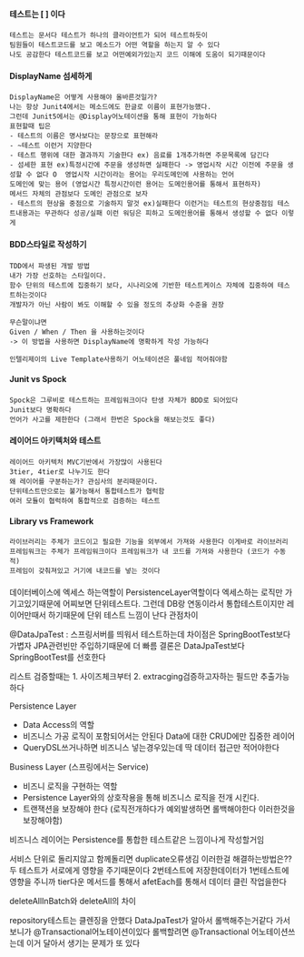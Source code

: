 

#### 테스트는 [ ] 이다
```
테스트는 문서다 테스트가 하나의 클라이언트가 되어 테스트하듯이
팀원들이 테스트코드를 보고 메소드가 어떤 역할을 하는지 알 수 있다
나도 공감한다 테스트코드를 보고 어떤예외가있는지 코드 이해에 도움이 되기때문이다
```


#### DisplayName 섬세하게
```
DisplayName은 어떻게 사용해야 올바른것일가?
나는 항상 Junit4에서는 메소드에도 한글로 이름이 표현가능했다.
그런데 Junit5에서는 @Display어노테이션을 통해 표현이 가능하다
표현할때 팁은
- 테스트의 이름은 명사보다는 문장으로 표현해라
- ~테스트 이런거 지양한다
- 테스트 행위에 대한 결과까지 기술한다 ex) 음료를 1개추가하면 주문목록에 담긴다
- 섬세한 표현 ex)특정시간에 주문을 생성하면 실패한다 -> 영업시작 시간 이전에 주문을 생성할 수 없다 O  영업시작 시간이라는 용어는 우리도메인에 사용하는 언어
도메인에 맞는 용어 (영업시간 특정시간이런 용어는 도메인용어를 통해서 표현하자) 
메서드 자체의 관점보다 도메인 관점으로 보자
- 테스트의 현상을 중점으로 기술하지 말것 ex)실패한다 이런거는 테스트의 현상중점임 테스트내용과는 무관하다 성공/실패 이런 워딩은 피하고 도메인용어를 통해서 생성할 수 없다 이렇게
```


#### BDD스타일로 작성하기
```
TDD에서 파생된 개발 방법
내가 가장 선호하는 스타일이다.
함수 단위의 테스트에 집중하기 보다, 시나리오에 기반한 테스트케이스 자체에 집중하여 테스트하는것이다
개발자가 아닌 사람이 봐도 이해할 수 있을 정도의 추상화 수준을 권장

무슨말이냐면
Given / When / Then 을 사용하는것이다
-> 이 방법을 사용하면 DisplayName에 명확하게 작성 가능하다

인텔리제이의 Live Template사용하기 어노테이션은 풀네임 적어줘야함
```


#### Junit vs Spock
```
Spock은 그루비로 테스트하는 프레임워크이다 탄생 자체가 BDD로 되어있다
Junit보다 명확하다
언어가 사고를 제한한다 (그래서 한번은 Spock을 해보는것도 좋다)
```

#### 레이어드 아키텍처와 테스트
```
레이어드 아키텍처 MVC기반에서 가장많이 사용된다
3tier, 4tier로 나누기도 한다
왜 레이어를 구분하는가? 관심사의 분리때문이다.
단위테스트만으로는 불가능해서 통합테스트가 협럭함
여러 모듈이 협럭하여 통합적으로 검증하는 테스트
```

#### Library vs Framework
```
라이브러리는 주체가 코드이고 필요한 기능을 외부에서 가져와 사용한다 이게바로 라이브러리
프레임워크는 주체가 프레임워크이다 프레임워크가 내 코드를 가져와 사용한다 (코드가 수동적)
프레임이 갖춰져있고 거기에 내코드를 넣는 것이다
```

#### 

데이터베이스에 엑세스 하는역할이 PersistenceLayer역할이다 
엑세스하는 로직만 가기고있기때문에 어찌보면 단위테스트다. 그런데 DB랑 연동이라서 통합테스트이지만 레이어만때서 하기때문에 단위
테스트 느낌이 난다 
관점차이


@DataJpaTest : 스프링서버를 띄워서 테스트하는데 차이점은 SpringBootTest보다 가볍자 JPA관련빈만 주입하기때문에 더 빠름
결론은 DataJpaTest보다 SpringBootTest를 선호한다 

리스트 검증할때는 1. 사이즈체크부터 
2. extracging검증하고자하는 필드만 추출가능하다

Persistence Layer
- Data Access의 역할
- 비즈니스 가공 로직이 포함되어서는 안된다 Data에 대한 CRUD에만 집중한 레이어
- QueryDSL쓰거나하면 비즈니스 넣는경우있는데 딱 데이터 접근만 적어야한다

Business Layer (스프링에서는 Service)
- 비즈니 로직을 구현하는 역할
- Persistence Layer와의 상호작용을 통해 비즈니스 로직을 전개 시킨다.
- 트랜잭션을 보장해야 한다 (로직전개하다가 예외발생하면 롤백해야한다 이러한것을 보장해야함)

비즈니스 레이어는 Persistence를 통합한 테스트같은 느낌이나게 작성할거임


서비스 단위로 돌리지않고 함께돌리면 duplicate오류생김
이러한걸 해결하는방법은?? 두 테스트가 서로에게 영향을 주기때문이다
2번테스트에 저장한데이터가 1번테스트에 영향을 주니까 tier다운 메서드를 통해서 afetEach를 통해서 데이터 클린 작업을한다


deleteAllInBatch와 deleteAll의 차이

repository테스트는 클렌징을 안했다 DataJpaTest가 알아서 롤백해주는거같다 가서보니가 @Transactional어노테이션이있다
롤백할려면 @Transactional 어노테이션쓰는데 이거 달아서 생기는 문제가 또 있다



